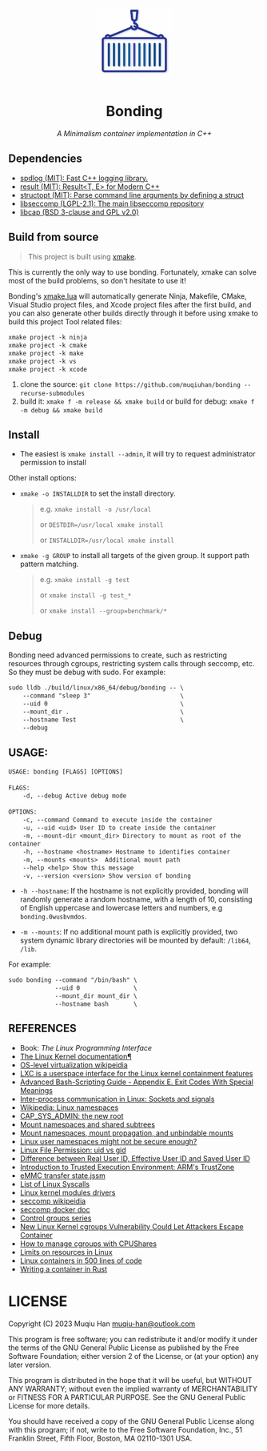 <div align="center">

<img src="./.github/logo.png" height="150px" width="150px">

# Bonding

*A Minimalism container implementation in C++*

</div>

## Dependencies
- [spdlog (MIT): Fast C++ logging library.](https://github.com/gabime/spdlog)
- [result (MIT): Result<T, E> for Modern C++](https://github.com/p-ranav/result)
- [structopt (MIT): Parse command line arguments by defining a struct](https://github.com/p-ranav/structopt)
- [libseccomp (LGPL-2.1): The main libseccomp repository](https://github.com/seccomp/libseccomp)
- [libcap (BSD 3-clause and GPL v2.0)](https://git.kernel.org/pub/scm/libs/libcap/libcap.git/)
  
## Build from source
> This project is built using [xmake](https://xmake.io).

This is currently the only way to use bonding. Fortunately, xmake can solve most of the build problems, so don't hesitate to use it!

Bonding's [xmake.lua](./xmake.lua) will automatically generate Ninja, Makefile, CMake, Visual Studio project files, and Xcode project files after the first build, and you can also generate other builds directly through it before using xmake to build this project Tool related files:

```
xmake project -k ninja
xmake project -k cmake
xmake project -k make
xmake project -k vs
xmake project -k xcode
```

1. clone the source: `git clone https://github.com/muqiuhan/bonding --recurse-submodules`
2. build it: `xmake f -m release && xmake build` or build for debug: `xmake f -m debug && xmake build`

## Install

- The easiest is `xmake install --admin`, it will try to request administrator permission to install

Other install options: 
- `xmake -o INSTALLDIR` to set the install directory.
    >
    > e.g. `xmake install -o /usr/local`
    >
    > or   `DESTDIR=/usr/local xmake install`
    >
    > or   `INSTALLDIR=/usr/local xmake install`

- `xmake -g GROUP` to install  all targets of the given group. It support path pattern matching.
    > e.g.   `xmake install -g test`
    > 
    > or     `xmake install -g test_*`
    > 
    > or     `xmake install --group=benchmark/*`

## Debug
Bonding need advanced permissions to create, such as restricting resources through cgroups, restricting system calls through seccomp, etc. So they must be debug with sudo. For example:

```shell
sudo lldb ./build/linux/x86_64/debug/bonding -- \
    --command "sleep 3"                         \
    --uid 0                                     \
    --mount_dir .                               \
    --hostname Test                             \
    --debug
```

## USAGE:
```
USAGE: bonding [FLAGS] [OPTIONS] 

FLAGS:
    -d, --debug Active debug mode

OPTIONS:
    -c, --command Command to execute inside the container
    -u, --uid <uid> User ID to create inside the container
    -m, --mount-dir <mount_dir> Directory to mount as root of the container
    -h, --hostname <hostname> Hostname to identifies container
    -m, --mounts <mounts>  Additional mount path
    --help <help> Show this message
    -v, --version <version> Show version of bonding
```

- `-h --hostname`: If the hostname is not explicitly provided, bonding will randomly generate a random hostname, with a length of 10, consisting of English uppercase and lowercase letters and numbers, e.g `bonding.0wusbvmdos`.

- `-m --mounts`: If no additional mount path is explicitly provided, two system dynamic library directories will be mounted by default: `/lib64`, `/lib`.

For example:
```
sudo bonding --command "/bin/bash" \
             --uid 0               \
             --mount_dir mount_dir \
             --hostname bash       \
```

## REFERENCES

- Book: *The Linux Programming Interface*
- [The Linux Kernel documentation¶](https://www.kernel.org/doc/html/latest/index.html)
- [OS-level virtualization wikipeidia](https://en.wikipedia.org/wiki/OS-level_virtualization)
- [LXC is a userspace interface for the Linux kernel containment features](https://linuxcontainers.org/lxc/introduction/)
- [Advanced Bash-Scripting Guide - Appendix E. Exit Codes With Special Meanings](https://tldp.org/LDP/abs/html/exitcodes.html)
- [Inter-process communication in Linux: Sockets and signals](https://opensource.com/article/19/4/interprocess-communication-linux-networking)
- [Wikipedia: Linux namespaces](https://en.wikipedia.org/wiki/Linux_namespaces)
- [CAP_SYS_ADMIN: the new root](https://lwn.net/Articles/486306/)
- [Mount namespaces and shared subtrees](https://lwn.net/Articles/689856/)
- [Mount namespaces, mount propagation, and unbindable mounts](https://lwn.net/Articles/690679/)
- [Linux user namespaces might not be secure enough?](https://medium.com/@ewindisch/linux-user-namespaces-might-not-be-secure-enough-a-k-a-subverting-posix-capabilities-f1c4ae19cad)
- [Linux File Permission: uid vs gid](https://www.cbtnuggets.com/blog/technology/system-admin/linux-file-permission-uid-vs-gid)
- [Difference between Real User ID, Effective User ID and Saved User ID](https://stackoverflow.com/questions/32455684/difference-between-real-user-id-effective-user-id-and-saved-user-id/32456814#32456814)
- [Introduction to Trusted Execution Environment: ARM's TrustZone](https://blog.quarkslab.com/introduction-to-trusted-execution-environment-arms-trustzone.html)
- [eMMC transfer state.jssm](https://gist.github.com/StoneCypher/be7f117881915e7df7bbc96c5c0a84d5)
- [List of Linux Syscalls](https://linuxhint.com/list_of_linux_syscalls/)
- [Linux kernel modules drivers](http://www.haifux.org/lectures/86-sil/kernel-modules-drivers/kernel-modules-drivers.html)
- [seccomp wikipeidia](https://en.wikipedia.org/wiki/Seccomp)
- [seccomp docker doc](https://github.com/docker/docs/blob/main/engine/security/seccomp.md)
- [Control groups series](https://lwn.net/Articles/604609/)
- [New Linux Kernel cgroups Vulnerability Could Let Attackers Escape Container](https://thehackernews.com/2022/03/new-linux-kernel-cgroups-vulnerability.html)
- [How to manage cgroups with CPUShares](https://www.redhat.com/sysadmin/cgroups-part-two)
- [Limits on resources in Linux](https://0xax.gitbooks.io/linux-insides/content/SysCall/linux-syscall-6.html)
- [Linux containers in 500 lines of code](https://blog.lizzie.io/linux-containers-in-500-loc.html)
- [Writing a container in Rust](https://litchipi.github.io/series/container_in_rust)

# LICENSE
Copyright (C) 2023 Muqiu Han <muqiu-han@outlook.com>

This program is free software; you can redistribute it and/or modify
it under the terms of the GNU General Public License as published by
the Free Software Foundation; either version 2 of the License, or
(at your option) any later version.

This program is distributed in the hope that it will be useful,
but WITHOUT ANY WARRANTY; without even the implied warranty of
MERCHANTABILITY or FITNESS FOR A PARTICULAR PURPOSE.  See the
GNU General Public License for more details.

You should have received a copy of the GNU General Public License along
with this program; if not, write to the Free Software Foundation, Inc.,
51 Franklin Street, Fifth Floor, Boston, MA 02110-1301 USA.